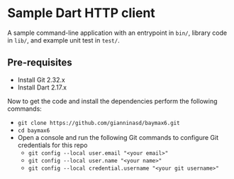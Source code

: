 # Sample Dart HTTP client
A sample command-line application with an entrypoint in `bin/`, library code in `lib/`, and example unit test in `test/`.

## Pre-requisites
- Install Git 2.32.x
- Install Dart 2.17.x

Now to get the code and install the dependencies perform the following commands:
- `git clone https://github.com/gianninasd/baymax6.git`
- `cd baymax6`
- Open a console and run the following Git commands to configure Git credentials for this repo
  - `git config --local user.email "<your email>"`
  - `git config --local user.name "<your name>"`
  - `git config --local credential.username "<your git username>"`
